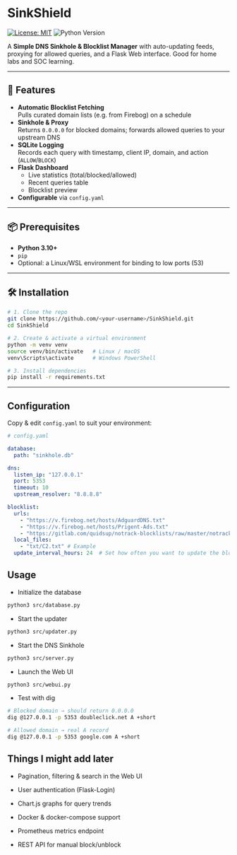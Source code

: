 # SinkShield

[![License: MIT](https://img.shields.io/badge/License-MIT-blue.svg)](LICENSE)  ![Python Version](https://img.shields.io/badge/python-3.10%2B-green)

A **Simple DNS Sinkhole & Blocklist Manager** with auto-updating feeds, proxying for allowed queries, and a Flask Web interface. Good for home labs and SOC learning.

---

## 🚀 Features

- **Automatic Blocklist Fetching**  
  Pulls curated domain lists (e.g. from Firebog) on a schedule  
- **Sinkhole & Proxy**  
  Returns `0.0.0.0` for blocked domains; forwards allowed queries to your upstream DNS  
- **SQLite Logging**  
  Records each query with timestamp, client IP, domain, and action (`ALLOW`/`BLOCK`)  
- **Flask Dashboard**  
  - Live statistics (total/blocked/allowed)  
  - Recent queries table  
  - Blocklist preview  
- **Configurable** via `config.yaml`

---

## 📦 Prerequisites

- **Python 3.10+**  
- `pip`  
- Optional: a Linux/WSL environment for binding to low ports (53)

---

## 🛠️ Installation

```bash
# 1. Clone the repo
git clone https://github.com/<your-username>/SinkShield.git
cd SinkShield

# 2. Create & activate a virtual environment
python -m venv venv
source venv/bin/activate   # Linux / macOS
venv\Scripts\activate      # Windows PowerShell

# 3. Install dependencies
pip install -r requirements.txt
```

---
## Configuration
Copy & edit `config.yaml` to suit your environment:

```yaml
# config.yaml

database:
  path: "sinkhole.db"

dns:
  listen_ip: "127.0.0.1"
  port: 5353
  timeout: 10
  upstream_resolver: "8.8.8.8"

blocklist:
  urls:
    - "https://v.firebog.net/hosts/AdguardDNS.txt"
    - "https://v.firebog.net/hosts/Prigent-Ads.txt"
    - "https://gitlab.com/quidsup/notrack-blocklists/raw/master/notrack-blocklist.txt"
  local_files:
    - "txt/C2.txt" # Example
  update_interval_hours: 24  # Set how often you want to update the blocklist

```
## Usage

- Initialize the database

```bash
python3 src/database.py
```

- Start the updater
```bash
python3 src/updater.py
```

-  Start the DNS Sinkhole
```bash
python3 src/server.py
```

-  Launch the Web UI
```bash
python3 src/webui.py
```
- Test with dig
```bash
# Blocked domain → should return 0.0.0.0
dig @127.0.0.1 -p 5353 doubleclick.net A +short

# Allowed domain → real A record
dig @127.0.0.1 -p 5353 google.com A +short
```

## Things I might add later

- Pagination, filtering & search in the Web UI

- User authentication (Flask-Login)

- Chart.js graphs for query trends

- Docker & docker-compose support

- Prometheus metrics endpoint

- REST API for manual block/unblock

